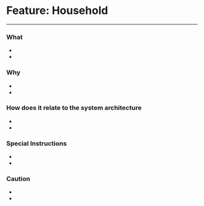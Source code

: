 # Feature: Household
--------------------------------------------------------

### What

-
-

### Why

-
-

### How does it relate to the system architecture

-
-

### Special Instructions

-
-


### Caution

-
-
